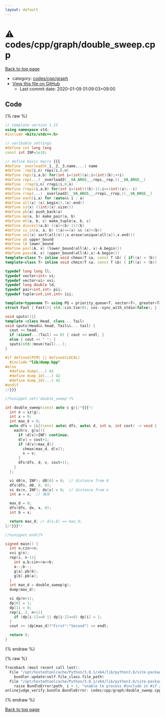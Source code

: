 ```yaml
---
layout: default
---
```


<!-- mathjax config similar to math.stackexchange -->
<script type="text/javascript" async
  src="https://cdnjs.cloudflare.com/ajax/libs/mathjax/2.7.5/MathJax.js?config=TeX-MML-AM_CHTML">
</script>
<script type="text/x-mathjax-config">
  MathJax.Hub.Config({
    TeX: { equationNumbers: { autoNumber: "AMS" }},
    tex2jax: {
      inlineMath: [ ['$','$'] ],
      processEscapes: true
    },
    "HTML-CSS": { matchFontHeight: false },
    displayAlign: "left",
    displayIndent: "2em"
  });
</script>

<script type="text/javascript" src="https://cdnjs.cloudflare.com/ajax/libs/jquery/3.4.1/jquery.min.js"></script>
<script src="https://cdn.jsdelivr.net/npm/jquery-balloon-js@1.1.2/jquery.balloon.min.js" integrity="sha256-ZEYs9VrgAeNuPvs15E39OsyOJaIkXEEt10fzxJ20+2I=" crossorigin="anonymous"></script>
<script type="text/javascript" src="../../../../assets/js/copy-button.js"></script>
<link rel="stylesheet" href="../../../../assets/css/copy-button.css" />


# :warning: codes/cpp/graph/double_sweep.cpp

<a href="../../../../index.html">Back to top page</a>

* category: <a href="../../../../index.html#3ec2d728d77befc78f832b5911706770">codes/cpp/graph</a>
* <a href="{{ site.github.repository_url }}/blob/master/codes/cpp/graph/double_sweep.cpp">View this file on GitHub</a>
    - Last commit date: 2020-01-09 01:09:03+09:00




## Code

<a id="unbundled"></a>
{% raw %}
```cpp
// template version 1.15
using namespace std;
#include <bits/stdc++.h>

// varibable settings
#define int long long
const int INF=1e18;

// define basic macro {{{
#define _overload3(_1,_2,_3,name,...) name
#define _rep(i,n) repi(i,0,n)
#define repi(i,a,b) for(int i=(int)(a);i<(int)(b);++i)
#define rep(...) _overload3(__VA_ARGS__,repi,_rep,)(__VA_ARGS__)
#define _rrep(i,n) rrepi(i,0,n)
#define rrepi(i,a,b) for(int i=(int)((b)-1);i>=(int)(a);--i)
#define rrep(...) _overload3(__VA_ARGS__,rrepi,_rrep,)(__VA_ARGS__)
#define each(i,a) for (auto&& i : a)
#define all(x) (x).begin(),(x).end()
#define sz(x) ((int)(x).size())
#define pb(a) push_back(a)
#define mp(a, b) make_pair(a, b)
#define mt(a, b, c) make_tuple(a, b, c)
#define divceil(a,b) ((a)+(b)-1)/(b)
#define is_in(x, a, b) ((a)<=(x) && (x)<(b))
#define uni(x) sort(all(x));x.erase(unique(all(x)),x.end())
#define ub upper_bound
#define lb lower_bound
#define posl(A, x) (lower_bound(all(A), x)-A.begin())
#define posu(A, x) (upper_bound(all(A),x)-A.begin())
template<class T> inline void chmax(T &a, const T &b) { if((a) < (b)) (a) = (b); }
template<class T> inline void chmin(T &a, const T &b) { if((a) > (b)) (a) = (b); }

typedef long long ll;
typedef vector<int> vi;
typedef vector<vi> vvi;
typedef long double ld;
typedef pair<int,int> pii;
typedef tuple<int,int,int> iii;

template<typename T> using PQ = priority_queue<T, vector<T>, greater<T>>;
struct Fast { Fast(){ std::cin.tie(0); ios::sync_with_stdio(false); } } fast;

void sputs(){}
template <class Head, class... Tail>
void sputs(Head&& head, Tail&&... tail) {
  cout << head;
  if (sizeof...(Tail) == 0) { cout << endl; }
  else { cout << " "; }
  sputs(std::move(tail)...);
}

#if defined(PCM) || defined(LOCAL)
  #include "lib/dump.hpp"
#else
  #define dump(...) 42
  #define dump_1d(...) 42
  #define dump_2d(...) 42
#endif
//}}}

//%snippet.set('double_sweep')%

int double_sweep(const auto & g){/*{{{*/
  int n = sz(g);
  int x = 0;
  int max_d = 0;
  auto dfs = [&](const auto& dfs, auto& d, int u, int cost) -> void {
    each(v, g[u]){
      if (d[v]<INF) continue;
      d[v] = cost+1;
      if (d[v]>max_d){
        chmax(max_d, d[v]);
        x = v;
      }
      dfs(dfs, d, v, cost+1);
    }
  };

  vi d0(n, INF); d0[0] = 0;  // distance from 0
  dfs(dfs, d0, 0, 0);
  vi dx(n, INF); dx[x] = 0;  // distance from x
  int a = x;  // 保存

  max_d = 0;
  dfs(dfs, dx, x, 0);
  int b = x;

  return max_d; // d(a,b) == max_d;
}/*}}}*/

//%snippet.end()%

signed main() {
  int n;cin>>n;
  vvi g(n);
  rep(i, n-1){
    int a,b;cin>>a>>b;
    a--;b--;
    g[a].pb(b);
    g[b].pb(a);
  }
  int max_d = double_sweep(g);
  dump(max_d);

  vi dp(n+1);
  dp[0] = 1;
  dp[1] = 0;
  rep(i, 2, n+1){
    if (dp[i-1]==0 || dp[i-2]==0) dp[i] = 1;
  }
  cout << (dp[max_d]?"First":"Second") << endl;

  return 0;
}


```
{% endraw %}

<a id="bundled"></a>
{% raw %}
```cpp
Traceback (most recent call last):
  File "/opt/hostedtoolcache/Python/3.8.1/x64/lib/python3.8/site-packages/onlinejudge_verify/docs.py", line 340, in write_contents
    bundler.update(self.file_class.file_path)
  File "/opt/hostedtoolcache/Python/3.8.1/x64/lib/python3.8/site-packages/onlinejudge_verify/bundle.py", line 153, in update
    raise BundleError(path, i + 1, "unable to process #include in #if / #ifdef / #ifndef other than include guards")
onlinejudge_verify.bundle.BundleError: codes/cpp/graph/double_sweep.cpp: line 53: unable to process #include in #if / #ifdef / #ifndef other than include guards

```
{% endraw %}

<a href="../../../../index.html">Back to top page</a>

